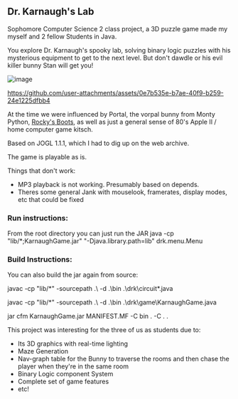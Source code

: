 ## Dr. Karnaugh's Lab

Sophomore Computer Science 2 class project, a 3D puzzle game made my myself and 2 fellow Students in Java.

You explore Dr. Karnaugh's spooky lab, solving binary logic puzzles with his mysterious equipment to get to the next level.  But don't dawdle or his evil killer bunny Stan will get you!

![image](https://github.com/user-attachments/assets/b44aa59e-7f04-454e-a08b-b16cfa80f549)

https://github.com/user-attachments/assets/0e7b535e-b7ae-40f9-b259-24e1225dfbb4

At the time we were influenced by Portal, the vorpal bunny from Monty Python, [Rocky's Boots](https://en.wikipedia.org/wiki/Rocky%27s_Boots), as well as just a general sense of 80's Apple II / home computer game kitsch.

Based on JOGL 1.1.1, which I had to dig up on the web archive.

The game is playable as is.

Things that don't work:
- MP3 playback is not working.  Presumably based on depends.
- Theres some general Jank with mouselook, framerates, display modes, etc that could be fixed

### Run instructions:
From the root directory you can just run the JAR
java -cp "lib/*;KarnaughGame.jar" "-Djava.library.path=lib" drk.menu.Menu

### Build Instructions:
You can also build the jar again from source:

javac -cp "lib/*" -sourcepath .\ -d .\bin .\drk\circuit\*.java 

javac -cp "lib/*" -sourcepath .\ -d .\bin .\drk\game\KarnaughGame.java

jar cfm KarnaughGame.jar MANIFEST.MF -C bin . -C . .

This project was interesting for the three of us as students due to:
- Its 3D graphics with real-time lighting
- Maze Generation
- Nav-graph table for the Bunny to traverse the rooms and then chase the player when they're in the same room
- Binary Logic component System
- Complete set of game features
- etc!
